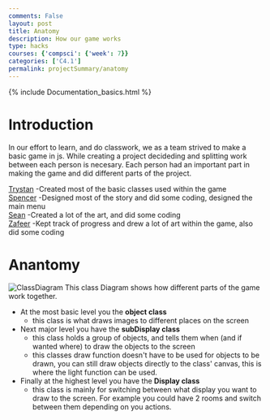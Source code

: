 ```yaml
---
comments: False
layout: post
title: Anatomy
description: How our game works
type: hacks
courses: {'compsci': {'week': 7}}
categories: ['C4.1']
permalink: projectSummary/anatomy
---
```

{% include Documentation_basics.html %}

# Introduction
In our effort to learn, and do classwork, we as a team strived to make a basic game in js. While creating a project decideding and splitting work between each person is necesary. Each person had an important part in making the game and did different parts of the project.

[Trystan](/Group/projectSummary/Trystan) -Created most of the basic classes used within the game <br>
[Spencer](/Group/projectSummary/Spencer) -Designed most of the story and did some coding, designed the main menu <br>
[Sean](/Group/projectSummary/Sean) -Created a lot of the art, and did some coding <br>
[Zafeer](/Group/Documentation/Zafeer) -Kept track of progress and drew a lot of art within the game, also did some coding

# Anantomy
![ClassDiagram](/Group/images/ClassDiagramv2.png)
This class Diagram shows how different parts of the game work together.
- At the most basic level you the **object class**
    - this class is what draws images to different places on the screen
- Next major level you have the **subDisplay class** 
    - this class holds a group of objects, and tells them when (and if wanted where) to draw the objects to the screen
    - this classes draw function doesn't have to be used for objects to be drawn, you can still draw objects directly to the class' canvas, this is where the light function can be used.
- Finally at the highest level you have the **Display class**
    - this class is mainly for switching between what display you want to draw to the screen. For example you could have 2 rooms and switch between them depending on you actions.